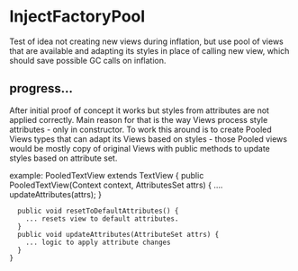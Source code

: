 # InjectFactoryPool
Test of idea not creating new views during inflation, but use pool of views that are available and adapting its styles in place of calling new view, which should save possible GC calls on inflation.
## progress...
After initial proof of concept it works but styles from attributes are not applied correctly. Main reason for that is the way Views process style attributes - only in constructor.
To work this around is to create Pooled Views types that can adapt its Views based on styles - those Pooled views would be mostly copy of original Views with public methods to update styles based on attribute set.

example:
    PooledTextView extends TextView {
      public PooledTextView(Context context, AttributesSet attrs) {
        ....
        updateAttributes(attrs);
      }
    
      public void resetToDefaultAttributes() {
        ... resets view to default attributes.
      }
      public void updateAttributes(AttributeSet attrs) {
        ... logic to apply attribute changes
      }
    }
